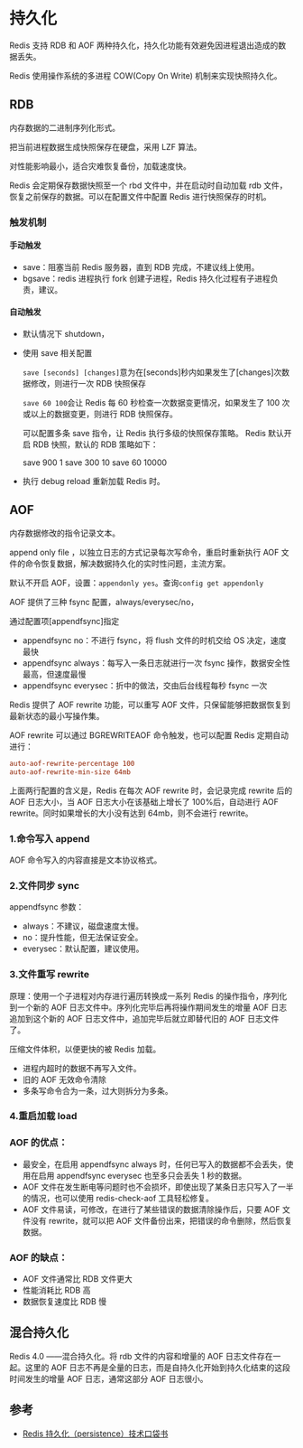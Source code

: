 # 持久化

Redis 支持 RDB 和 AOF 两种持久化，持久化功能有效避免因进程退出造成的数据丢失。

Redis 使用操作系统的多进程 COW(Copy On Write) 机制来实现快照持久化。

## RDB

内存数据的二进制序列化形式。

把当前进程数据生成快照保存在硬盘，采用 LZF 算法。

对性能影响最小，适合灾难恢复备份，加载速度快。

Redis 会定期保存数据快照至一个 rbd 文件中，并在启动时自动加载 rdb 文件，恢复之前保存的数据。可以在配置文件中配置 Redis 进行快照保存的时机。

### 触发机制

#### 手动触发

- save：阻塞当前 Redis 服务器，直到 RDB 完成，不建议线上使用。
- bgsave：redis 进程执行 fork 创建子进程，Redis 持久化过程有子进程负责，建议。

#### 自动触发

- 默认情况下 shutdown，
- 使用 save 相关配置

  `save [seconds] [changes]`意为在[seconds]秒内如果发生了[changes]次数据修改，则进行一次 RDB 快照保存

  `save 60 100`会让 Redis 每 60 秒检查一次数据变更情况，如果发生了 100 次或以上的数据变更，则进行 RDB 快照保存。

  可以配置多条 save 指令，让 Redis 执行多级的快照保存策略。
  Redis 默认开启 RDB 快照，默认的 RDB 策略如下：

  save 900 1
  save 300 10
  save 60 10000

- 执行 debug reload 重新加载 Redis 时。

## AOF

内存数据修改的指令记录文本。

append only file ，以独立日志的方式记录每次写命令，重启时重新执行 AOF 文件的命令恢复数据，解决数据持久化的实时性问题，主流方案。

默认不开启 AOF，设置：`appendonly yes`。查询`config get appendonly`

AOF 提供了三种 fsync 配置，always/everysec/no，

通过配置项[appendfsync]指定

- appendfsync no：不进行 fsync，将 flush 文件的时机交给 OS 决定，速度最快
- appendfsync always：每写入一条日志就进行一次 fsync 操作，数据安全性最高，但速度最慢
- appendfsync everysec：折中的做法，交由后台线程每秒 fsync 一次

Redis 提供了 AOF rewrite 功能，可以重写 AOF 文件，只保留能够把数据恢复到最新状态的最小写操作集。

AOF rewrite 可以通过 BGREWRITEAOF 命令触发，也可以配置 Redis 定期自动进行：

```conf
auto-aof-rewrite-percentage 100
auto-aof-rewrite-min-size 64mb
```

上面两行配置的含义是，Redis 在每次 AOF rewrite 时，会记录完成 rewrite 后的 AOF 日志大小，当 AOF 日志大小在该基础上增长了 100%后，自动进行 AOF rewrite。同时如果增长的大小没有达到 64mb，则不会进行 rewrite。

### 1.命令写入 append

AOF 命令写入的内容直接是文本协议格式。

### 2.文件同步 sync

appendfsync 参数：

- always：不建议，磁盘速度太慢。
- no：提升性能，但无法保证安全。
- everysec：默认配置，建议使用。

### 3.文件重写 rewrite

原理：使用一个子进程对内存进行遍历转换成一系列 Redis 的操作指令，序列化到一个新的 AOF 日志文件中。序列化完毕后再将操作期间发生的增量 AOF 日志追加到这个新的 AOF 日志文件中，追加完毕后就立即替代旧的 AOF 日志文件了。

压缩文件体积，以便更快的被 Redis 加载。

- 进程内超时的数据不再写入文件。
- 旧的 AOF 无效命令清除
- 多条写命令合为一条，过大则拆分为多条。

### 4.重启加载 load

### AOF 的优点：

- 最安全，在启用 appendfsync always 时，任何已写入的数据都不会丢失，使用在启用 appendfsync everysec 也至多只会丢失 1 秒的数据。
- AOF 文件在发生断电等问题时也不会损坏，即使出现了某条日志只写入了一半的情况，也可以使用 redis-check-aof 工具轻松修复。
- AOF 文件易读，可修改，在进行了某些错误的数据清除操作后，只要 AOF 文件没有 rewrite，就可以把 AOF 文件备份出来，把错误的命令删除，然后恢复数据。

### AOF 的缺点：

- AOF 文件通常比 RDB 文件更大
- 性能消耗比 RDB 高
- 数据恢复速度比 RDB 慢

## 混合持久化

Redis 4.0 ——混合持久化。将 rdb 文件的内容和增量的 AOF 日志文件存在一起。这里的 AOF 日志不再是全量的日志，而是自持久化开始到持久化结束的这段时间发生的增量 AOF 日志，通常这部分 AOF 日志很小。

## 参考

- [Redis 持久化（persistence）技术口袋书](https://laravel-china.org/articles/15422/redis-persistence-persistence-technology-pocket-book)
